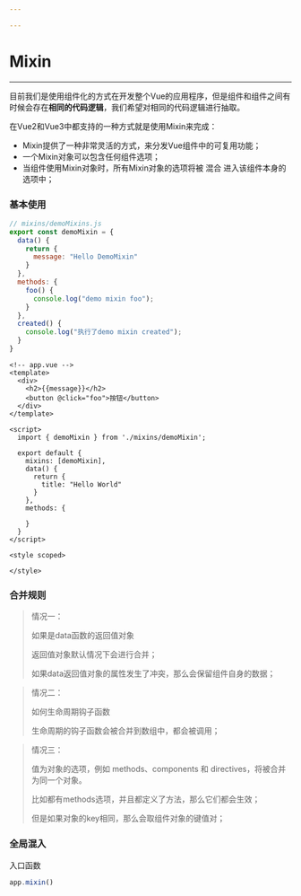 ```yaml
---

---
```




# Mixin

---

目前我们是使用组件化的方式在开发整个Vue的应用程序，但是组件和组件之间有时候会存在**相同的代码逻辑**，我们希望对相同的代码逻辑进行抽取。 

 在Vue2和Vue3中都支持的一种方式就是使用Mixin来完成： 

- Mixin提供了一种非常灵活的方式，来分发Vue组件中的可复用功能； 
- 一个Mixin对象可以包含任何组件选项； 
- 当组件使用Mixin对象时，所有Mixin对象的选项将被 混合 进入该组件本身的选项中；



### 基本使用

```js
// mixins/demoMixins.js
export const demoMixin = {
  data() {
    return {
      message: "Hello DemoMixin"
    }
  },
  methods: {
    foo() {
      console.log("demo mixin foo");
    }
  },
  created() {
    console.log("执行了demo mixin created");
  }
}
```

```vue
<!-- app.vue -->
<template>
  <div>
    <h2>{{message}}</h2>
    <button @click="foo">按钮</button>
  </div>
</template>

<script>
  import { demoMixin } from './mixins/demoMixin';

  export default {
    mixins: [demoMixin],
    data() {
      return {
        title: "Hello World"
      }
    },
    methods: {

    }
  }
</script>

<style scoped>

</style>
```

### 合并规则



>情况一：
>
>如果是data函数的返回值对象 
>
>返回值对象默认情况下会进行合并； 
>
>如果data返回值对象的属性发生了冲突，那么会保留组件自身的数据； 

> 情况二：
>
> 如何生命周期钩子函数 
>
> 生命周期的钩子函数会被合并到数组中，都会被调用；

>情况三：
>
>值为对象的选项，例如 methods、components 和 directives，将被合并为同一个对象。
>
>比如都有methods选项，并且都定义了方法，那么它们都会生效； 
>
>但是如果对象的key相同，那么会取组件对象的键值对；





### 全局混入

入口函数

```js
app.mixin()
```

























